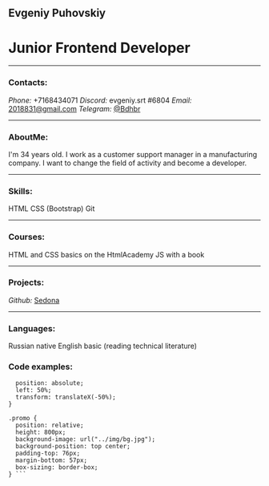 ## Evgeniy Puhovskiy
# Junior Frontend Developer
**************************
### Contacts:
*Phone:* +7168434071
*Discord:* evgeniy.srt #6804 
*Email:* [2018831@gmail.com](адрес "mailto: 2018831@gmail.com") 
*Telegram:* [@Bdhbr](адрес "https://t.me/Bdhbr") 
**************************
### AboutMe:
I'm 34 years old. I work as a customer support manager in a manufacturing company. 
I want to change the field of activity and become a developer.
**************************
### Skills:
HTML
CSS (Bootstrap)
Git
**************************
### Courses:
HTML and CSS basics on the HtmlAcademy
JS with a book
**************************
### Projects:
*Github:* [Sedona](адрес "https://github.com/Fl0u/1023427-sedona-25") 
**************************
### Languages:
Russian native
English basic (reading technical literature)
### Code examples:
```logo {
  position: absolute;
  left: 50%;
  transform: translateX(-50%);
}

.promo {
  position: relative;
  height: 800px;
  background-image: url("../img/bg.jpg");
  background-position: top center;
  padding-top: 76px;
  margin-bottom: 57px;
  box-sizing: border-box;
} ```